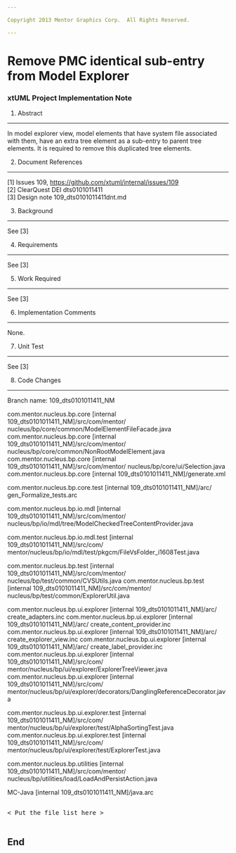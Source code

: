 ```yaml
---

Copyright 2013 Mentor Graphics Corp.  All Rights Reserved.

---
```


# Remove PMC identical sub-entry from Model Explorer
### xtUML Project Implementation Note


1. Abstract
-----------
In model explorer view, model elements that have system file associated with 
them, have an extra tree element as a sub-entry to parent tree elements.
It is required to remove this duplicated tree elements. 

2. Document References
----------------------
[1] Issues 109, https://github.com/xtuml/internal/issues/109  
[2] ClearQuest DEI dts0101011411  
[3] Design note 109_dts0101011411dnt.md  

3. Background
-------------
See [3]  

4. Requirements
---------------
See [3]  

5. Work Required
----------------
See [3]  

6. Implementation Comments
--------------------------
None.

7. Unit Test
------------
See [3] 

8. Code Changes
---------------
Branch name: 109_dts0101011411_NM  

com.mentor.nucleus.bp.core [internal 109_dts0101011411_NM]/src/com/mentor/
    nucleus/bp/core/common/ModelElementFileFacade.java
com.mentor.nucleus.bp.core [internal 109_dts0101011411_NM]/src/com/mentor/
    nucleus/bp/core/common/NonRootModelElement.java
com.mentor.nucleus.bp.core [internal 109_dts0101011411_NM]/src/com/mentor/
    nucleus/bp/core/ui/Selection.java
com.mentor.nucleus.bp.core [internal 109_dts0101011411_NM]/generate.xml

com.mentor.nucleus.bp.core.test [internal 109_dts0101011411_NM]/arc/
    gen_Formalize_tests.arc

com.mentor.nucleus.bp.io.mdl [internal 109_dts0101011411_NM]/src/com/mentor/
    nucleus/bp/io/mdl/tree/ModelCheckedTreeContentProvider.java

com.mentor.nucleus.bp.io.mdl.test [internal 109_dts0101011411_NM]/src/com/
    mentor/nucleus/bp/io/mdl/test/pkgcm/FileVsFolder_i1608Test.java

com.mentor.nucleus.bp.test [internal 109_dts0101011411_NM]/src/com/mentor/
    nucleus/bp/test/common/CVSUtils.java
com.mentor.nucleus.bp.test [internal 109_dts0101011411_NM]/src/com/mentor/
    nucleus/bp/test/common/ExplorerUtil.java

com.mentor.nucleus.bp.ui.explorer [internal 109_dts0101011411_NM]/arc/
    create_adapters.inc
com.mentor.nucleus.bp.ui.explorer [internal 109_dts0101011411_NM]/arc/
    create_content_provider.inc
com.mentor.nucleus.bp.ui.explorer [internal 109_dts0101011411_NM]/arc/
    create_explorer_view.inc
com.mentor.nucleus.bp.ui.explorer [internal 109_dts0101011411_NM]/arc/
    create_label_provider.inc
com.mentor.nucleus.bp.ui.explorer [internal 109_dts0101011411_NM]/src/com/
    mentor/nucleus/bp/ui/explorer/ExplorerTreeViewer.java
com.mentor.nucleus.bp.ui.explorer [internal 109_dts0101011411_NM]/src/com/
    mentor/nucleus/bp/ui/explorer/decorators/DanglingReferenceDecorator.java

com.mentor.nucleus.bp.ui.explorer.test [internal 109_dts0101011411_NM]/src/com/
    mentor/nucleus/bp/ui/explorer/test/AlphaSortingTest.java
com.mentor.nucleus.bp.ui.explorer.test [internal 109_dts0101011411_NM]/src/com/
    mentor/nucleus/bp/ui/explorer/test/ExplorerTest.java

com.mentor.nucleus.bp.utilities [internal 109_dts0101011411_NM]/src/com/mentor/
    nucleus/bp/utilities/load/LoadAndPersistAction.java


MC-Java [internal 109_dts0101011411_NM]/java.arc



<pre>

< Put the file list here >

</pre>

End
---

